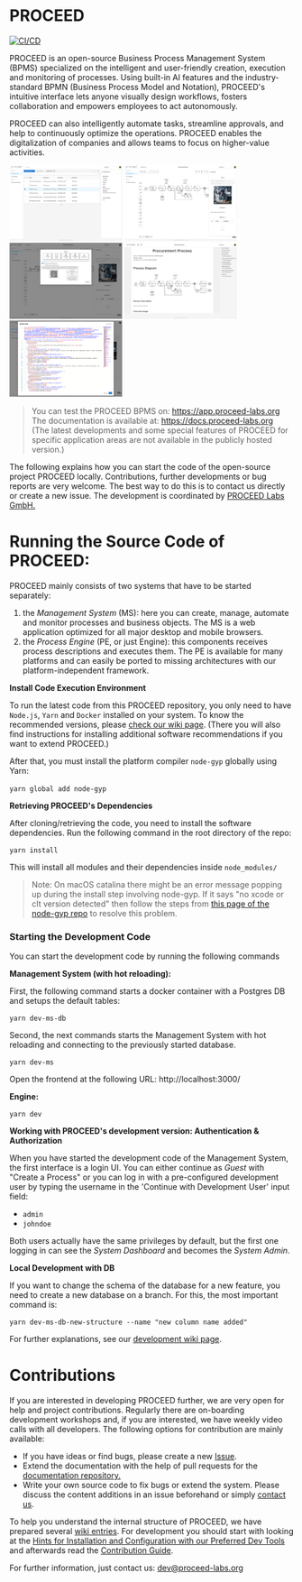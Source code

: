# PROCEED

[![CI/CD](https://github.com/PROCEED-Labs/proceed/actions/workflows/build_test_deploy.yml/badge.svg)](https://github.com/PROCEED-Labs/proceed/actions/workflows/build_test_deploy.yml)

PROCEED is an open-source Business Process Management System (BPMS) specialized on the intelligent and user-friendly creation, execution and monitoring of processes.
Using built-in AI features and the industry-standard BPMN (Business Process Model and Notation), PROCEED's intuitive interface lets anyone visually design workflows, fosters collaboration and empowers employees to act autonomously.

PROCEED can also intelligently automate tasks, streamline approvals, and help to continuously optimize the operations. PROCEED enables the digitalization of companies and allows teams to focus on higher-value activities.

<p float="left">
    <img src="./pictures/Screenshot-PROCEED-Process-List-with-Folders.png" width="200" /> 
    <img src="./pictures/Screenshot-PROCEED-Process-Editor-with-Property-Panel.png" width="200" />
    <img src="./pictures/Screenshot-PROCEED-Share-Dialog.png" width="200" /> 
    <img src="./pictures/Screenshot-PROCEED-Process-Documentation-1.png" width="200" />
    <img src="./pictures/Screenshot-PROCEED-BPMN-XML-Editor.png" width="200" /> 
</p>

> You can test the PROCEED BPMS on: https://app.proceed-labs.org  
> The documentation is available at: https://docs.proceed-labs.org  
> (The latest developments and some special features of PROCEED for specific application areas are not available in the publicly hosted version.)

The following explains how you can start the code of the open-source project PROCEED locally. Contributions, further developments or bug reports are very welcome. The best way to do this is to contact us directly or create a new issue. The development is coordinated by [PROCEED Labs GmbH.](https://www.proceed-labs.org/)

# Running the Source Code of PROCEED:

PROCEED mainly consists of two systems that have to be started separately:

1. the _Management System_ (MS): here you can create, manage, automate and monitor processes and business objects. The MS is a web application optimized for all major desktop and mobile browsers.
2. the _Process Engine_ (PE, or just Engine): this components receives process descriptions and executes them. The PE is available for many platforms and can easily be ported to missing architectures with our platform-independent framework.

**Install Code Execution Environment**

To run the latest code from this PROCEED repository, you only need to have `Node.js`, `Yarn` and `Docker` installed on your system. To know the recommended versions, please [check our wiki page](https://github.com/PROCEED-Labs/proceed/wiki/Installation-and-Configuration-for-Development). (There you will also find instructions for installing additional software recommendations if you want to extend PROCEED.)

After that, you must install the platform compiler `node-gyp` globally using Yarn:

`yarn global add node-gyp`

**Retrieving PROCEED's Dependencies**

After cloning/retrieving the code, you need to install the software dependencies. Run the following command in the root directory of the repo:

```
yarn install
```

This will install all modules and their dependencies inside `node_modules/`

> Note: On macOS catalina there might be an error message popping up during the install step involving node-gyp. If it says "no xcode or clt version detected" then follow the steps from [this page of the node-gyp repo](https://github.com/nodejs/node-gyp/blob/master/macOS_Catalina.md) to resolve this problem.

### Starting the Development Code

You can start the development code by running the following commands

**Management System (with hot reloading):**

First, the following command starts a docker container with a Postgres DB and setups the default tables:

```
yarn dev-ms-db
```

Second, the next commands starts the Management System with hot reloading and connecting to the previously started database.

```
yarn dev-ms
```

Open the frontend at the following URL: http://localhost:3000/

**Engine:**

```
yarn dev
```

**Working with PROCEED's development version: Authentication & Authorization**

When you have started the development code of the Management System, the first interface is a login UI. You can either continue as _Guest_ with "Create a Process" or you can log in with a pre-configured development user by typing the username in the 'Continue with Development User' input field:

- `admin`
- `johndoe`

Both users actually have the same privileges by default, but the first one logging in can see the _System Dashboard_ and becomes the _System Admin_.

**Local Development with DB**

If you want to change the schema of the database for a new feature, you need to create a new database on a branch. For this, the most important command is:

```
yarn dev-ms-db-new-structure --name "new column name added"
```

For further explanations, see our [development wiki page](https://github.com/PROCEED-Labs/proceed/wiki/Contribution-Guidelines-for-Development#changing-the-database-schema-for-development).

# Contributions

If you are interested in developing PROCEED further, we are very open for help and project contributions. Regularly there are on-boarding development workshops and, if you are interested, we have weekly video calls with all developers.
The following options for contribution are mainly available:

- If you have ideas or find bugs, please create a new [Issue](https://github.com/PROCEED-Labs/proceed/issues).
- Extend the documentation with the help of pull requests for the [documentation repository.](https://github.com/PROCEED-Labs/docs)
- Write your own source code to fix bugs or extend the system. Please discuss the content additions in an issue beforehand or simply [contact us](mailto:dev@proceed-labs.org).

To help you understand the internal structure of PROCEED, we have prepared several [wiki entries](https://github.com/PROCEED-Labs/proceed/wiki).
For development you should start with looking at the [Hints for Installation and Configuration with our Preferred Dev Tools](https://github.com/PROCEED-Labs/proceed/wiki/Installation-and-Configuration-for-Development) and afterwards read the [Contribution Guide](https://github.com/PROCEED-Labs/proceed/wiki/Contribution).

For further information, just contact us: dev@proceed-labs.org
